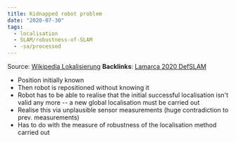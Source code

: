 ```yaml
---
title: Kidnapped robot problem
date: "2020-07-30"
tags:
  - localisation
  - SLAM/robustness-of-SLAM
  - -sa/processed
---
```


Source: [Wikipedia Lokalisierung](wikipedia-lokalisierung.md)
**Backlinks**: [Lamarca 2020 DefSLAM](lamarca-2020-defslam.md)

*   Position initially known
*   Then robot is repositioned without knowing it
*   Robot has to be able to realise that the initial successful localisation isn't valid any more -- a new global localisation must be carried out
*   Realise this via unplausible sensor measurements (huge contradiction to prev. measurements)
*   Has to do with the measure of robustness of the localisation method carried out

